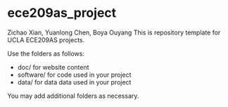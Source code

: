 # ece209as_project
Zichao Xian, Yuanlong Chen, Boya Ouyang
This is repository template for UCLA ECE209AS projects.

Use the folders as follows:

* doc/ for website content
* software/ for code used in your project
* data/ for data data used in your project

You may add additional folders as necessary.
